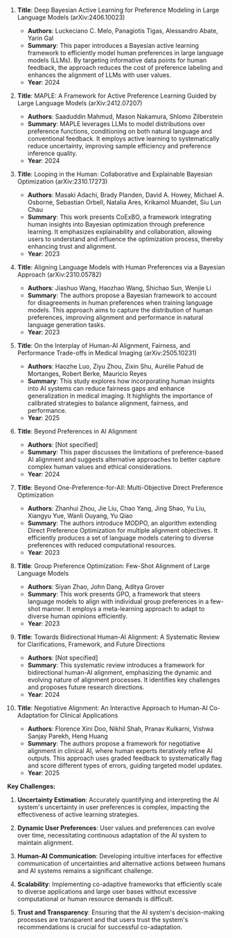 1. **Title**: Deep Bayesian Active Learning for Preference Modeling in Large Language Models (arXiv:2406.10023)
   - **Authors**: Luckeciano C. Melo, Panagiotis Tigas, Alessandro Abate, Yarin Gal
   - **Summary**: This paper introduces a Bayesian active learning framework to efficiently model human preferences in large language models (LLMs). By targeting informative data points for human feedback, the approach reduces the cost of preference labeling and enhances the alignment of LLMs with user values.
   - **Year**: 2024

2. **Title**: MAPLE: A Framework for Active Preference Learning Guided by Large Language Models (arXiv:2412.07207)
   - **Authors**: Saaduddin Mahmud, Mason Nakamura, Shlomo Zilberstein
   - **Summary**: MAPLE leverages LLMs to model distributions over preference functions, conditioning on both natural language and conventional feedback. It employs active learning to systematically reduce uncertainty, improving sample efficiency and preference inference quality.
   - **Year**: 2024

3. **Title**: Looping in the Human: Collaborative and Explainable Bayesian Optimization (arXiv:2310.17273)
   - **Authors**: Masaki Adachi, Brady Planden, David A. Howey, Michael A. Osborne, Sebastian Orbell, Natalia Ares, Krikamol Muandet, Siu Lun Chau
   - **Summary**: This work presents CoExBO, a framework integrating human insights into Bayesian optimization through preference learning. It emphasizes explainability and collaboration, allowing users to understand and influence the optimization process, thereby enhancing trust and alignment.
   - **Year**: 2023

4. **Title**: Aligning Language Models with Human Preferences via a Bayesian Approach (arXiv:2310.05782)
   - **Authors**: Jiashuo Wang, Haozhao Wang, Shichao Sun, Wenjie Li
   - **Summary**: The authors propose a Bayesian framework to account for disagreements in human preferences when training language models. This approach aims to capture the distribution of human preferences, improving alignment and performance in natural language generation tasks.
   - **Year**: 2023

5. **Title**: On the Interplay of Human-AI Alignment, Fairness, and Performance Trade-offs in Medical Imaging (arXiv:2505.10231)
   - **Authors**: Haozhe Luo, Ziyu Zhou, Zixin Shu, Aurélie Pahud de Mortanges, Robert Berke, Mauricio Reyes
   - **Summary**: This study explores how incorporating human insights into AI systems can reduce fairness gaps and enhance generalization in medical imaging. It highlights the importance of calibrated strategies to balance alignment, fairness, and performance.
   - **Year**: 2025

6. **Title**: Beyond Preferences in AI Alignment
   - **Authors**: [Not specified]
   - **Summary**: This paper discusses the limitations of preference-based AI alignment and suggests alternative approaches to better capture complex human values and ethical considerations.
   - **Year**: 2024

7. **Title**: Beyond One-Preference-for-All: Multi-Objective Direct Preference Optimization
   - **Authors**: Zhanhui Zhou, Jie Liu, Chao Yang, Jing Shao, Yu Liu, Xiangyu Yue, Wanli Ouyang, Yu Qiao
   - **Summary**: The authors introduce MODPO, an algorithm extending Direct Preference Optimization for multiple alignment objectives. It efficiently produces a set of language models catering to diverse preferences with reduced computational resources.
   - **Year**: 2023

8. **Title**: Group Preference Optimization: Few-Shot Alignment of Large Language Models
   - **Authors**: Siyan Zhao, John Dang, Aditya Grover
   - **Summary**: This work presents GPO, a framework that steers language models to align with individual group preferences in a few-shot manner. It employs a meta-learning approach to adapt to diverse human opinions efficiently.
   - **Year**: 2023

9. **Title**: Towards Bidirectional Human-AI Alignment: A Systematic Review for Clarifications, Framework, and Future Directions
   - **Authors**: [Not specified]
   - **Summary**: This systematic review introduces a framework for bidirectional human-AI alignment, emphasizing the dynamic and evolving nature of alignment processes. It identifies key challenges and proposes future research directions.
   - **Year**: 2024

10. **Title**: Negotiative Alignment: An Interactive Approach to Human-AI Co-Adaptation for Clinical Applications
    - **Authors**: Florence Xini Doo, Nikhil Shah, Pranav Kulkarni, Vishwa Sanjay Parekh, Heng Huang
    - **Summary**: The authors propose a framework for negotiative alignment in clinical AI, where human experts iteratively refine AI outputs. This approach uses graded feedback to systematically flag and score different types of errors, guiding targeted model updates.
    - **Year**: 2025

**Key Challenges:**

1. **Uncertainty Estimation**: Accurately quantifying and interpreting the AI system's uncertainty in user preferences is complex, impacting the effectiveness of active learning strategies.

2. **Dynamic User Preferences**: User values and preferences can evolve over time, necessitating continuous adaptation of the AI system to maintain alignment.

3. **Human-AI Communication**: Developing intuitive interfaces for effective communication of uncertainties and alternative actions between humans and AI systems remains a significant challenge.

4. **Scalability**: Implementing co-adaptive frameworks that efficiently scale to diverse applications and large user bases without excessive computational or human resource demands is difficult.

5. **Trust and Transparency**: Ensuring that the AI system's decision-making processes are transparent and that users trust the system's recommendations is crucial for successful co-adaptation. 